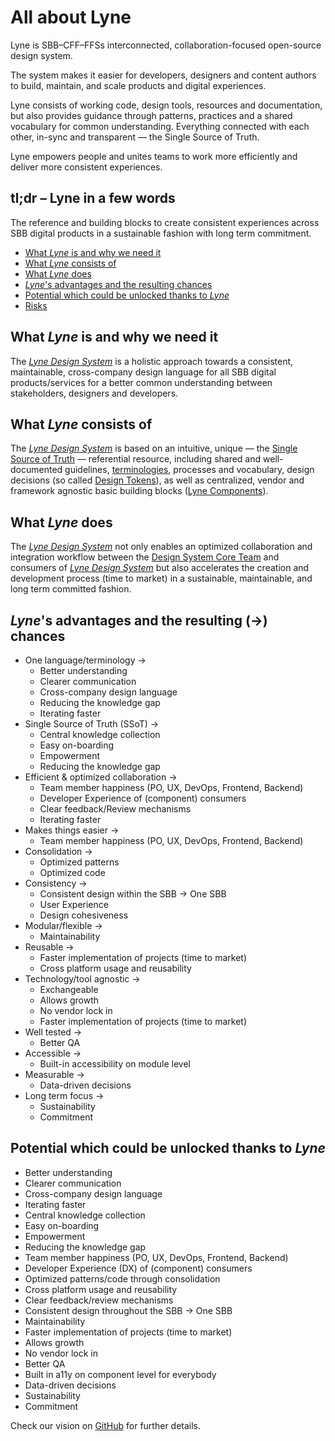 # All about Lyne

Lyne is SBB–CFF–FFSs interconnected, collaboration-focused open-source design system.

The system makes it easier for developers, designers and content authors to build, maintain, and scale products and digital experiences.

Lyne consists of working code, design tools, resources and documentation, but also  provides guidance through patterns, practices and a shared vocabulary for common understanding. Everything connected with each other, in-sync and transparent — the Single Source of Truth.

Lyne empowers people and unites teams to work more efficiently and deliver more consistent experiences.

## tl;dr – Lyne in a few words
The reference and building blocks to create consistent experiences across SBB digital products in a sustainable fashion with long term commitment.

- [What *Lyne* is and why we need it](#what-lyne-is-and-why-we-need-it)
- [What *Lyne* consists of](#what-lyne-consists-of)
- [What *Lyne* does](#what-lyne-does)
- [*Lyne*'s advantages and the resulting chances](#lynes-advantages-and-the-resulting--chances)
- [Potential which could be unlocked thanks to *Lyne*](#potential-which-could-be-unlocked-thanks-to-lyne)
- [Risks](#risks)

## What *Lyne* is and why we need it
The *[Lyne Design System](./TERMINOLOGY.md#lyne)* is a holistic approach towards a consistent, maintainable, cross-company design language for all SBB digital products/services for a better common understanding between stakeholders, designers and developers.

## What *Lyne* consists of
The *[Lyne Design System](./TERMINOLOGY.md#lyne)* is based on an intuitive, unique — the [Single Source of Truth](./TERMINOLOGY.md#single-source-of-truth) — referential resource, including shared and well-documented guidelines, [terminologies](./TERMINOLOGY.md), processes and vocabulary, design decisions (so called [Design Tokens](./TERMINOLOGY.md#design-token)), as well as centralized, vendor and framework agnostic basic building blocks ([Lyne Components](./TERMINOLOGY.md#lyne-components)).

## What *Lyne* does
The *[Lyne Design System](./TERMINOLOGY.md#lyne)* not only enables an optimized collaboration and integration workflow between the [Design System Core Team](./TERMINOLOGY.md#design-system-core-team) and consumers of *[Lyne Design System](./TERMINOLOGY.md#lyne)* but also accelerates the creation and development process (time to market) in a sustainable, maintainable, and long term committed fashion.

## *Lyne*'s advantages and the resulting (→) chances
- One language/terminology →
    - Better understanding
    - Clearer communication
    - Cross-company design language
    - Reducing the knowledge gap
    - Iterating faster
- Single Source of Truth (SSoT) →
    - Central knowledge collection 
    - Easy on-boarding
    - Empowerment
    - Reducing the knowledge gap
- Efficient & optimized collaboration → 
    - Team member happiness (PO, UX, DevOps, Frontend, Backend)
    - Developer Experience of (component) consumers
    - Clear feedback/Review mechanisms
    - Iterating faster
- Makes things easier →
    - Team member happiness (PO, UX, DevOps, Frontend, Backend)
- Consolidation →
    - Optimized patterns
    - Optimized code
- Consistency →
    - Consistent design within the SBB → One SBB
    - User Experience
    - Design cohesiveness
- Modular/flexible →
    - Maintainability
- Reusable →
    - Faster implementation of projects (time to market)
    - Cross platform usage and reusability
- Technology/tool agnostic →
    - Exchangeable
    - Allows growth
    - No vendor lock in
    - Faster implementation of projects (time to market)
- Well tested →
    - Better QA
- Accessible →
    - Built-in accessibility on module level
- Measurable →
    - Data-driven decisions
- Long term focus →
    - Sustainability 
    - Commitment

## Potential which could be unlocked thanks to *Lyne*
- Better understanding
- Clearer communication
- Cross-company design language
- Iterating faster
- Central knowledge collection 
- Easy on-boarding
- Empowerment
- Reducing the knowledge gap
- Team member happiness (PO, UX, DevOps, Frontend, Backend)
- Developer Experience (DX) of (component) consumers
- Optimized patterns/code through consolidation
- Cross platform usage and reusability
- Clear feedback/review mechanisms
- Consistent design throughout the SBB → One SBB
- Maintainability
- Faster implementation of projects (time to market)
- Allows growth
- No vendor lock in
- Better QA
- Built in a11y on component level for everybody
- Data-driven decisions
- Sustainability
- Commitment

Check our vision on [GitHub](https://github.com/lyne-design-system/lyne/blob/master/docs/VISION.md) for further details.